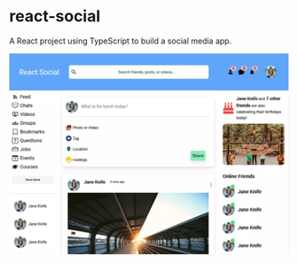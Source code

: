 # react-social

A React project using TypeScript to build a social media app.

![react social site image](react-social.webp)